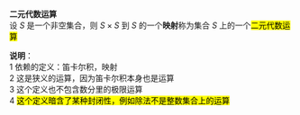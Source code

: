 **二元代数运算**  
设 $S$ 是一个非空集合，则 $S\times S$ 到 $S$ 的一个**映射**称为集合 $S$ 上的一个<mark>二元代数运算</mark>  
  
**说明**：  
1 依赖的定义：笛卡尔积，映射  
2 这是狭义的运算，因为笛卡尔积本身也是运算  
3 这个定义也不包含数分里的极限运算  
4 <mark>这个定义暗含了某种封闭性，例如除法不是整数集合上的运算</mark>  
